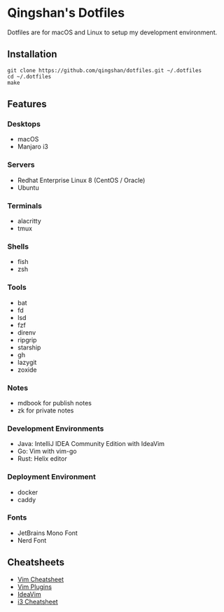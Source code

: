 # Qingshan's Dotfiles

Dotfiles are for macOS and Linux to setup my development environment.

## Installation

```shell
git clone https://github.com/qingshan/dotfiles.git ~/.dotfiles
cd ~/.dotfiles
make
```

## Features

### Desktops

- macOS
- Manjaro i3

### Servers

- Redhat Enterprise Linux 8 (CentOS / Oracle)
- Ubuntu

### Terminals

- alacritty
- tmux

### Shells

- fish
- zsh

### Tools

- bat
- fd
- lsd
- fzf
- direnv
- ripgrip
- starship
- gh
- lazygit
- zoxide

### Notes

- mdbook for publish notes
- zk for private notes

### Development Environments

- Java: IntelliJ IDEA Community Edition with IdeaVim
- Go: Vim with vim-go
- Rust: Helix editor

### Deployment Environment

- docker
- caddy

### Fonts

- JetBrains Mono Font
- Nerd Font

## Cheatsheets

- [Vim Cheatsheet](docs/vim_cheatsheet.md)
- [Vim Plugins](docs/vim_plugins.md)
- [IdeaVim](docs/ideavim.md)
- [i3 Cheatsheet](docs/i3_cheatsheet.md)
